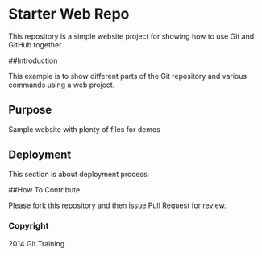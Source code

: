 # Starter Web Repo

This repository is a simple website project for showing how to use Git and GitHub together.

##Introduction

This example is to show different parts of the Git repository and various commands
using a web project.

## Purpose

Sample website with plenty of files for demos

## Deployment

This section is about deployment process.

##How To Contribute

Please fork this repository and then issue Pull Request for
review.

### Copyright

2014 Git.Training.